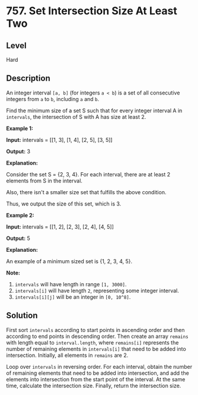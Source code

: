 # 757. Set Intersection Size At Least Two
## Level
Hard

## Description
An integer interval `[a, b]` (for integers `a < b`) is a set of all consecutive integers from `a` to `b`, including `a` and `b`.

Find the minimum size of a set S such that for every integer interval A in `intervals`, the intersection of S with A has size at least 2.

**Example 1:**

**Input:** intervals = [[1, 3], [1, 4], [2, 5], [3, 5]]

**Output:** 3

**Explanation:**

Consider the set S = {2, 3, 4}. For each interval, there are at least 2 elements from S in the interval.

Also, there isn't a smaller size set that fulfills the above condition.

Thus, we output the size of this set, which is 3.

**Example 2:**

**Input:** intervals = [[1, 2], [2, 3], [2, 4], [4, 5]]

**Output:** 5

**Explanation:**

An example of a minimum sized set is {1, 2, 3, 4, 5}.

**Note:**

1. `intervals` will have length in range `[1, 3000]`.
2. `intervals[i]` will have length `2`, representing some integer interval.
3. `intervals[i][j]` will be an integer in `[0, 10^8]`.

## Solution
First sort `intervals` according to start points in ascending order and then according to end points in descending order. Then create an array `remains` with length equal to `interval.length`, where `remains[i]` represents the number of remaining elements in `intervals[i]` that need to be added into intersection. Initially, all elements in `remains` are 2.

Loop over `intervals` in reversing order. For each interval, obtain the number of remaining elements that need to be added into intersection, and add the elements into intersection from the start point of the interval. At the same time, calculate the intersection size. Finally, return the intersection size.
